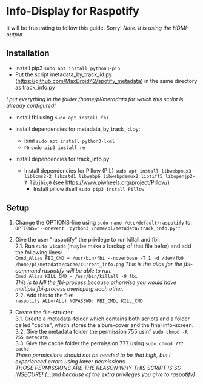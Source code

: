 # Info-Display for Raspotify

It will be frustrating to follow this guide. Sorry! *Note: it is using the HDMI-output*

## Installation
* Install pip3 ```sudo apt install python3-pip```
* Put the script metadata_by_track_id.py (https://github.com/MaxDroid42/spotify_metadata) in the same directory as track_info.py<br>

*I put everything in the folder /home/pi/metadata for which this script is already configured!*

* Install fbi using ```sudo apt install fbi```

* Install dependencies for metadata_by_track_id.py:
  * lxml ```sudo apt install python3-lxml```
  * re ```sudo pip3 install re```

* Install dependencies for track_info.py:
  * Install dependencies for Pillow (PIL) ```sudo apt install libwebpmux3 liblcms2-2 libzstd1 libwebp6 libwebpdemux2 libtiff5 libopenjp2-7 libjbig0``` (see https://www.piwheels.org/project/Pillow/)
    * Install pillow itself ```sudo pip3 install Pillow```
    
## Setup
1. Change the OPTIONS-line using ```sudo nano /etc/default/raspotify``` to:<br>
```OPTIONS="--onevent 'python3 /home/pi/metadata/track_info.py'"```

2. Give the user "raspotify" the privilege to run killall and fbi:
<br>2.1. Run ```sudo visudo``` (maybe make a backup of that file befor) and add the following lines:<br>
```Cmnd_Alias FBI_CMD = /usr/bin/fbi --noverbose -T 1 -d /dev/fb0 /home/pi/metadata/cache/current_info.png```
*This is the alias for the fbi-command raspotify will be able to run.*<br>
```Cmnd_Alias KILL_CMD = /usr/bin/killall -9 fbi```<br>
*This is to kill the fbi-process because otherwise you would have multiple fbi-process overlaping each other.*
<br>2.2. Add this to the file:<br>
```raspotify ALL=(ALL) NOPASSWD: FBI_CMD, KILL_CMD```

3. Create the file-structer
<br>3.1. Create a metadata-folder which contains both scripts and a folder called "cache", which stores the album-cover and the final info-screen.
<br>3.2. Give the metadata folder the permission 755 usinf ```sudo chmod -R 755 metadata```
<br>3.3. Give the cache folder the permission 777 using ```sudo chmod 777 cache```<br>
*Those permissions should not be needed to be that high, but i experienced errors using lower permissions.*<br>
*THOSE PERMISSIONS ARE THE REASON WHY THIS SCRIPT IS SO INSECURE! (...and because of the extra privileges you give to raspotify)*
